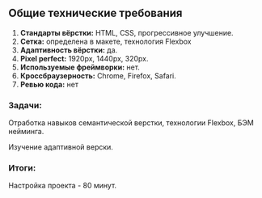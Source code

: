 
## Общие технические требования
1. **Стандарты вёрстки:** HTML, CSS, прогрессивное улучшение.
1. **Сетка:** определена в макете, технология Flexbox
1. **Адаптивность вёрстки:** да.
1. **Pixel perfect:** 1920px, 1440px, 320px.
1. **Используемые фреймворки:** нет.
1. **Кроссбраузерность:** Chrome, Firefox, Safari.
1. **Ревью кода:** нет

### Задачи: ###
Отработка навыков семантической верстки, технологии Flexbox, БЭМ нейминга. 

Изучение адаптивной верски.


### Итоги: ###
Настройка проекта - 80 минут.

